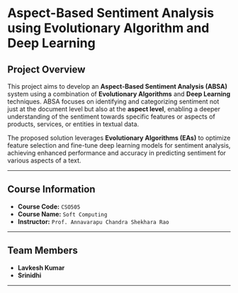 # **Aspect-Based Sentiment Analysis using Evolutionary Algorithm and Deep Learning**

## **Project Overview**

This project aims to develop an **Aspect-Based Sentiment Analysis (ABSA)** system using a combination of **Evolutionary Algorithms** and **Deep Learning** techniques. ABSA focuses on identifying and categorizing sentiment not just at the document level but also at the **aspect level**, enabling a deeper understanding of the sentiment towards specific features or aspects of products, services, or entities in textual data.

The proposed solution leverages **Evolutionary Algorithms (EAs)** to optimize feature selection and fine-tune deep learning models for sentiment analysis, achieving enhanced performance and accuracy in predicting sentiment for various aspects of a text.

---

## **Course Information**

- **Course Code:** `CSO505`
- **Course Name:** `Soft Computing`
- **Instructor:** `Prof. Annavarapu Chandra Shekhara Rao`

---

## **Team Members**

- **Lavkesh Kumar**
- **Srinidhi**

---
